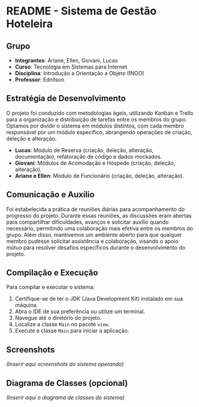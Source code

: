 # README - Sistema de Gestão Hoteleira

## Grupo

- **Integrantes**: Ariane, Ellen, Giovani, Lucas
- **Curso**: Tecnologia em Sistemas para Internet
- **Disciplina**: Introdução a Orientação a Objeto (INOO)
- **Professor**: Ednilson

## Estratégia de Desenvolvimento

O projeto foi conduzido com metodologias ágeis, utilizando Kanban e Trello para a organização e distribuição de tarefas entre os membros do grupo. Optamos por dividir o sistema em módulos distintos, com cada membro responsável por um módulo específico, abrangendo operações de criação, deleção e alteração.

- **Lucas**: Módulo de Reserva (criação, deleção, alteração, documentação), refatoração de código e dados mockados.
- **Giovani**: Módulos de Acomodação e Hóspede (criação, deleção, alteração).
- **Ariane e Ellen**: Módulo de Funcionário (criação, deleção, alteração).

## Comunicação e Auxílio

Foi estabelecida a prática de reuniões diárias para acompanhamento do progresso do projeto. Durante essas reuniões, as discussões eram abertas para compartilhar dificuldades, avanços e solicitar auxílio quando necessário, permitindo uma colaboração mais efetiva entre os membros do grupo. Além disso, mantivemos um ambiente aberto para que qualquer membro pudesse solicitar assistência e colaboração, visando o apoio mútuo para resolver desafios específicos durante o desenvolvimento do projeto.

## Compilação e Execução

Para compilar e executar o sistema:
1. Certifique-se de ter o JDK (Java Development Kit) instalado em sua máquina.
2. Abra o IDE de sua preferência ou utilize um terminal.
3. Navegue até o diretório do projeto.
4. Localize a classe `Main` no pacote `view`.
5. Execute a classe `Main` para iniciar a aplicação.

## Screenshots

_(Inserir aqui screenshots do sistema operando)_

## Diagrama de Classes (opcional)

_(Inserir aqui o diagrama de classes do sistema)_
